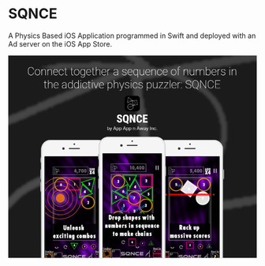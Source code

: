 # SQNCE
A Physics Based iOS Application programmed in Swift and deployed with an Ad server on the iOS App Store.

![Screenshot](Images/ScreenshotMain.PNG)
